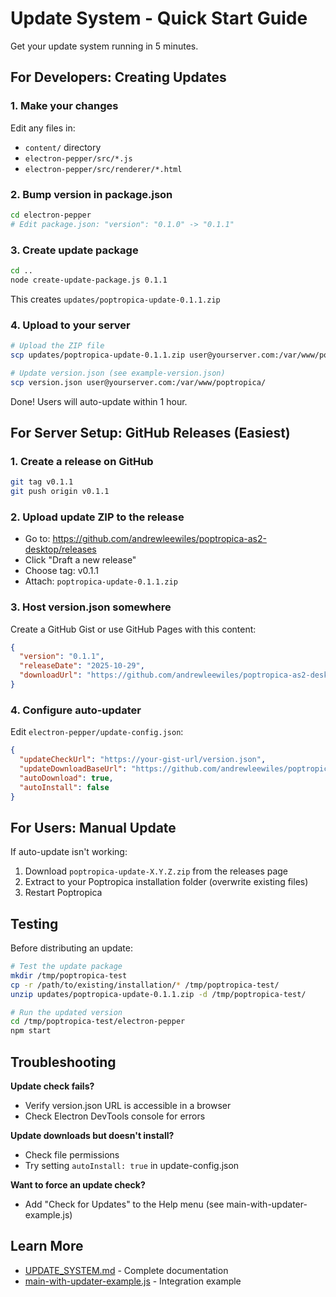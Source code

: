 # Update System - Quick Start Guide

Get your update system running in 5 minutes.

## For Developers: Creating Updates

### 1. Make your changes

Edit any files in:
- `content/` directory
- `electron-pepper/src/*.js`
- `electron-pepper/src/renderer/*.html`

### 2. Bump version in package.json

```bash
cd electron-pepper
# Edit package.json: "version": "0.1.0" -> "0.1.1"
```

### 3. Create update package

```bash
cd ..
node create-update-package.js 0.1.1
```

This creates `updates/poptropica-update-0.1.1.zip`

### 4. Upload to your server

```bash
# Upload the ZIP file
scp updates/poptropica-update-0.1.1.zip user@yourserver.com:/var/www/poptropica/updates/

# Update version.json (see example-version.json)
scp version.json user@yourserver.com:/var/www/poptropica/
```

Done! Users will auto-update within 1 hour.

## For Server Setup: GitHub Releases (Easiest)

### 1. Create a release on GitHub

```bash
git tag v0.1.1
git push origin v0.1.1
```

### 2. Upload update ZIP to the release

- Go to: https://github.com/andrewleewiles/poptropica-as2-desktop/releases
- Click "Draft a new release"
- Choose tag: v0.1.1
- Attach: `poptropica-update-0.1.1.zip`

### 3. Host version.json somewhere

Create a GitHub Gist or use GitHub Pages with this content:

```json
{
  "version": "0.1.1",
  "releaseDate": "2025-10-29",
  "downloadUrl": "https://github.com/andrewleewiles/poptropica-as2-desktop/releases/download/v0.1.1/poptropica-update-0.1.1.zip"
}
```

### 4. Configure auto-updater

Edit `electron-pepper/update-config.json`:

```json
{
  "updateCheckUrl": "https://your-gist-url/version.json",
  "updateDownloadBaseUrl": "https://github.com/andrewleewiles/poptropica-as2-desktop/releases/download/",
  "autoDownload": true,
  "autoInstall": false
}
```

## For Users: Manual Update

If auto-update isn't working:

1. Download `poptropica-update-X.Y.Z.zip` from the releases page
2. Extract to your Poptropica installation folder (overwrite existing files)
3. Restart Poptropica

## Testing

Before distributing an update:

```bash
# Test the update package
mkdir /tmp/poptropica-test
cp -r /path/to/existing/installation/* /tmp/poptropica-test/
unzip updates/poptropica-update-0.1.1.zip -d /tmp/poptropica-test/

# Run the updated version
cd /tmp/poptropica-test/electron-pepper
npm start
```

## Troubleshooting

**Update check fails?**
- Verify version.json URL is accessible in a browser
- Check Electron DevTools console for errors

**Update downloads but doesn't install?**
- Check file permissions
- Try setting `autoInstall: true` in update-config.json

**Want to force an update check?**
- Add "Check for Updates" to the Help menu (see main-with-updater-example.js)

## Learn More

- [UPDATE_SYSTEM.md](UPDATE_SYSTEM.md) - Complete documentation
- [main-with-updater-example.js](electron-pepper/src/main-with-updater-example.js) - Integration example
